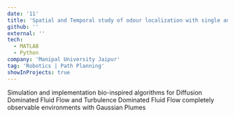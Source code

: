 ```yaml
---
date: '11'
title: 'Spatial and Temporal study of odour localization with single and multi-agent'
github: ''
external: ''
tech:
  - MATLAB
  - Python
company: 'Manipal University Jaipur'
tag: 'Robotics | Path Planning'
showInProjects: true
---
```


Simulation and implementation bio-inspired algorithms for Diffusion Dominated Fluid Flow and Turbulence Dominated Fluid Flow completely observable environments with Gaussian Plumes
